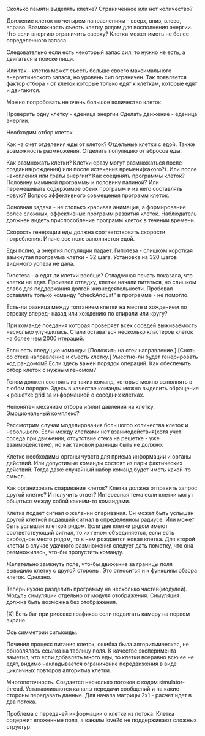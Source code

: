 Сколько памяти выделять клетке? Ограниченное или нет количество?

Движение клеток по четырем направлениям - вверх, вниз, влево, вправо.
Возможность съесть клетку рядом для восполнения энергии.
Что если энергию ограничить сверху? Клетка может иметь не более определенного
запаса. 

Следовательно если есть некоторый запас сил, то нужно не есть, а
двигаться в поиске пищи.

Или так - клетка может съесть больше своего максимального энергетического
запаса, но уровень сил ограничен. Так появляется фактор отбора - от клеток
которые только едят к клеткам, которые едят и двигаются.

Можно попробовать не очень большое количество клеток.

Проверить одну клетку - еденица энергии
Сделать движение - еденица энергии.

Необходим отбор клеток.

Как на счет отделения еды от клеток? Отдельные клетки с едой. Также
возможность размножения. Отделить популяцию от вбросов еды.

Как размножать клетки? Клетки сразу могут размножаться после создания(рождения)
или после истечения времени(какого?). Или после накопления или траты
энергии? Как соединять программы клеток? Половину маминой программы и
половину папиной? Или перемешивать содержимое обеих программ и из него
составлять новую? Вопрос эффективного совмещения программ клеток.

Основная задача - не столько красивая анимация, а формирование более
сложных, эффективных программ развития клеток. Наблюдатель должнен видеть
приспособление программ клеток в течении времени.

Скорость генерации еды должна соответствовать скорости потребления. Иначе
все поле заполняется едой.

Еды полно, а энергия популяции падает. Гипотеза - слишком короткая замкнутая
программа клетки - 32 шага. Установка на 320 шагов видимого успеха не дала.

Гипотеза - а едят ли клетки вообще? Отладочная печать показала, что клетки
не едят. Произвел отладку, клетки начали питаться, но слишком слабо для
поддержания долгой жизнедеятельности. Пробовал оставлять только команду
"checkAndEat" в программе - не помогло.

Есть-ли разница между топтанием клетки на месте и хождением по отрезку вперед-
назад или хождению по спирали или кругу?

При команде поедания которая проверяет всех соседей выживаемость несколько
улучшилась. Стали оставаться несколько кластеров клеток на более чем 2000
итераций.

Если есть следущие команды:
[Положить на стек направление.]
[Снять со стека направление и съесть клетку.]
Уместно-ли будет генерировать код рандомом? Если здесь важен порядок
операций. Как обеспечить отбор клеток с нужным геномом?

Геном должен состоять из таких команд, которые можно выполнять в любом порядке.
Здесь в качестве команды можно выделить обращение к решетке grid за информацией
о соседних клетках.

Непонятен механизм отбора и(или) давления на клетку. Эмоциональный комплекс?

Рассмотрим случаи моделирования большогоо количества клеток и небольшого.
Если между клетками нет взаимодействия(хотя учет соседа при движении, отсутствие
стека на решетке - уже взаимодействие), но как таковой разницы быть не должно.

Клетке необходимы органы чувств для приема информации и органы действий.
Или допустимые команды состоят из пары фактических действий. Тогда даже
случайный набор команд будет иметь какой-то смысл.

Как организовать спаривание клеток? Клетка должна отправить запрос другой
клетке? И получить ответ? Интересная тема если клетки могут общаться между
собой какими-то командами.

Клетка подает сигнал о желании спаривания. Он может быть услышан другой
клеткой подавший сигнал в определенном радиусе. Или может быть услышан
клеткой рядом. Если две клетки рядом имеют соответствующий сигнал,
то их геном объединяется, если есть свободное место рядом, то в нем рождается
новая клетка. Для второй клетки в случае удачного размножения следует дать
пометку, что она размножилась, что-бы пропустить команду.

Желательно замкнуть поле, что-бы движение за границы поля выводило клетку с
другой стороны. Это относится и к функциям обзора клеток.
Сделано.

Теперь нужно разделить программу на несколько частей(модулей).
Модуль симуляции отдельно от модуля отображения. Симуляция должна быть
возможна без отображения. 

[X] Есть баг при рисовке графиков если подвигать камеру на первом экране.

Ось симметрии сигмоиды.

Починил процесс питания клеток, ошибка была алгоритмическая, не обновлялась
ссылка на таблицу поля. К качестве эксперимента заметил, что если добавлять
много еды, то клетки всеравно всю ее не едят, видимо накладывается ограничение
передвижения в виде цикличных повторов алгоритма клетки.

Многопоточность. Создается несколько потоков с кодом simulator-thread.
Устанавливаются каналы передачи сообщений и на какие стороны передавать
данные. Для начала матрицы 2x1 - расчет идет в два потока.

Проблема с передачей информации о клетке из потока. Клетка содержит вложенные
поля, а каналы love2d не поддерживают сложных структур.

